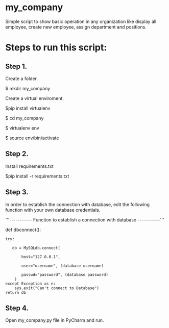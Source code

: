 # my_company
Simple script to show basic operation in any organization like display all employee, create new employee, assign department and positions.

# Steps to run this script:
## Step 1.
Create a folder.

$ mkdir my_company

Create a virtual enviroment.

$pip install virtualenv

$ cd my_company

$ virtualenv env

$ source env/bin/activate

## Step 2.
Install requirements.txt

$pip install -r requirements.txt

## Step 3.
In order to establish the connection with database, edit the following function with your own database credentials.

'''----------- Function to establish a connection with database -----------'''

def dbconnect():
    
    try:
       
       db = MySQLdb.connect(
           
           host="127.0.0.1",
           
           user="username", (database username)
           
           passwd="password", (database password)
        )
    except Exception as e:
        sys.exit("Can't connect to Database")
    return db

## Step 4.
Open my_company.py file in PyCharm and run.
